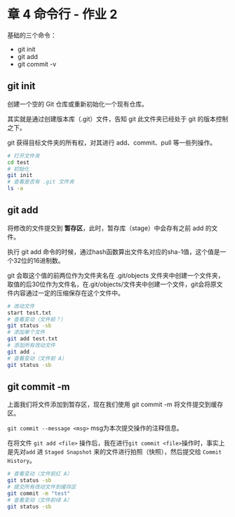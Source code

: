 # 章 4 命令行 - 作业 2

基础的三个命令：

- git init
- git add
- git commit -v



## git init

创建一个空的 Git 仓库或重新初始化一个现有仓库。

其实就是通过创建版本库（.git）文件，告知 git 此文件夹已经处于 git 的版本控制之下。

git 获得目标文件夹的所有权，对其进行 add、commit、pull 等一些列操作。

```bash
# 打开文件夹
cd test
# 初始化
git init
# 查看是否有 .git 文件夹
ls -a
```



## git add

将修改的文件提交到 **暂存区**，此时，暂存库（stage）中会存有之前 add 的文件。

执行 git add 命令的时候，通过hash函数算出文件名对应的sha-1值，这个值是一个32位的16进制数。

git 会取这个值的前两位作为文件夹名在 .git/objects 文件夹中创建一个文件夹，取值的后30位作为文件名，在.git/objects/文件夹中创建一个文件，git会将原文件内容通过一定的压缩保存在这个文件中。

```bash
# 改动文件
start test.txt
# 查看变动（文件前？）
git status -sb
# 添加单个文件
git add test.txt
# 添加所有改动文件
git add .
# 查看变动（文件前 A）
git status -sb
```



## git commit -m

上面我们将文件添加到暂存区，现在我们使用 git commit -m 将文件提交到缓存区。

`git commit --message <msg>` msg为本次提交操作的注释信息。

在将文件 `git add <file>` 操作后，我在进行`git commit <file>`操作时，事实上是先对`add` 进 `Staged Snapshot` 来的文件进行拍照（快照），然后提交给 `Commit History`。

```bash
# 查看变动（文件前红 A）
git status -sb
# 提交所有改动文件到缓存区
git commit -m "test" 
# 查看变动（文件前绿 A）
git status -sb
```

